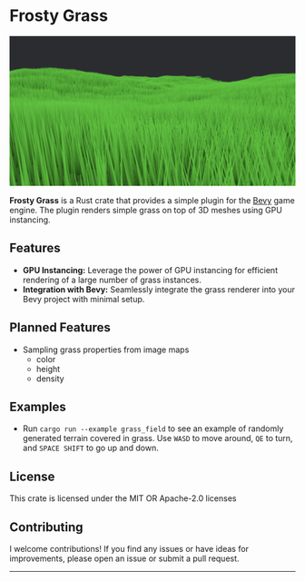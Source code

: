 # Frosty Grass

![Frosty Grass](images/grass_field.png)

**Frosty Grass** is a Rust crate that provides a simple plugin for the [Bevy](https://bevyengine.org/) game engine. The plugin renders simple grass on top of 3D meshes using GPU instancing.

## Features

- **GPU Instancing:** Leverage the power of GPU instancing for efficient rendering of a large number of grass instances.
- **Integration with Bevy:** Seamlessly integrate the grass renderer into your Bevy project with minimal setup.

## Planned Features

- Sampling grass properties from image maps
    - color
    - height
    - density

## Examples

- Run `cargo run --example grass_field` to see an example of randomly generated terrain covered in grass. Use `WASD` to move around, `QE` to turn, and `SPACE SHIFT` to go up and down.

## License

This crate is licensed under the MIT OR Apache-2.0 licenses

## Contributing

I welcome contributions! If you find any issues or have ideas for improvements, please open an issue or submit a pull request.

---
